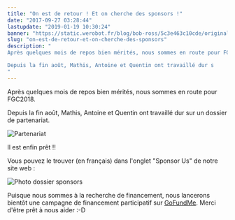 ```yaml
---
title: "On est de retour ! Et on cherche des sponsors !"
date: "2017-09-27 03:28:44"
lastupdate: "2019-01-19 10:30:24"
banner: "https://static.werobot.fr/blog/bob-ross/5c3e463c10cde/original.jpg"
slug: "on-est-de-retour-et-on-cherche-des-sponsors"
description: " 
Après quelques mois de repos bien mérités, nous sommes en route pour FGC2018.

Depuis la fin août, Mathis, Antoine et Quentin ont travaillé dur s
"
---
```

Après quelques mois de repos bien mérités, nous sommes en route pour FGC2018.

Depuis la fin août, Mathis, Antoine et Quentin ont travaillé dur sur un dossier de partenariat.

![Partenariat](https://static.werobot.fr/blog/bob-ross/5c3e463c10cde/50.jpg "Partenariat")

Il est enfin prêt !!

Vous pouvez le trouver (en français) dans l'onglet "Sponsor Us" de notre site web :

![Photo dossier sponsors](https://static.werobot.fr/blog/bob-ross/5c3e463cbfc3e/50.jpg "Photo dossier sponsors")

Puisque nous sommes à la recherche de financement, nous lancerons bientôt une campagne de financement participatif sur <a href="https://fr.gofundme.com/">GoFundMe</a>. Merci d'être prêt à nous aider :-D
    